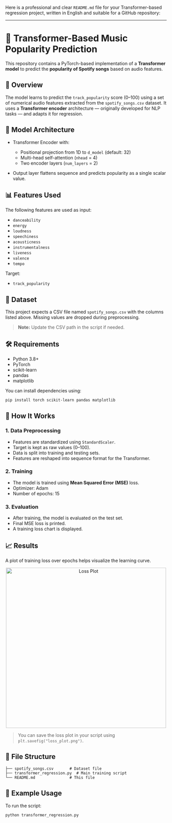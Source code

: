 Here is a professional and clear `README.md` file for your Transformer-based regression project, written in English and suitable for a GitHub repository:

---

# 🎵 Transformer-Based Music Popularity Prediction

This repository contains a PyTorch-based implementation of a **Transformer model** to predict the **popularity of Spotify songs** based on audio features.

## 🚀 Overview

The model learns to predict the `track_popularity` score (0–100) using a set of numerical audio features extracted from the `spotify_songs.csv` dataset. It uses a **Transformer encoder** architecture — originally developed for NLP tasks — and adapts it for regression.

## 🧠 Model Architecture

* Transformer Encoder with:

  * Positional projection from 1D to `d_model` (default: 32)
  * Multi-head self-attention (`nhead` = 4)
  * Two encoder layers (`num_layers` = 2)
* Output layer flattens sequence and predicts popularity as a single scalar value.

## 📊 Features Used

The following features are used as input:

* `danceability`
* `energy`
* `loudness`
* `speechiness`
* `acousticness`
* `instrumentalness`
* `liveness`
* `valence`
* `tempo`

Target:

* `track_popularity`

## 🧪 Dataset

This project expects a CSV file named `spotify_songs.csv` with the columns listed above.
Missing values are dropped during preprocessing.

> **Note:** Update the CSV path in the script if needed.

## 🛠 Requirements

* Python 3.8+
* PyTorch
* scikit-learn
* pandas
* matplotlib

You can install dependencies using:

```bash
pip install torch scikit-learn pandas matplotlib
```

## 🧰 How It Works

### 1. Data Preprocessing

* Features are standardized using `StandardScaler`.
* Target is kept as raw values (0–100).
* Data is split into training and testing sets.
* Features are reshaped into sequence format for the Transformer.

### 2. Training

* The model is trained using **Mean Squared Error (MSE)** loss.
* Optimizer: Adam
* Number of epochs: 15

### 3. Evaluation

* After training, the model is evaluated on the test set.
* Final MSE loss is printed.
* A training loss chart is displayed.

## 📈 Results

A plot of training loss over epochs helps visualize the learning curve.

<p align="center">
  <img src="example_loss_plot.png" alt="Loss Plot" width="500"/>
</p>

> You can save the loss plot in your script using `plt.savefig("loss_plot.png")`.

## 📂 File Structure

```
├── spotify_songs.csv       # Dataset file
├── transformer_regression.py  # Main training script
└── README.md               # This file
```

## 📌 Example Usage

To run the script:

```bash
python transformer_regression.py




